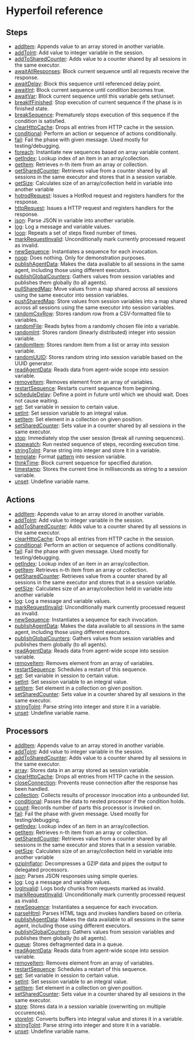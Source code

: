 # Hyperfoil reference



## Steps
* [addItem](./step_addItem.html): Appends value to an array stored in another variable.
* [addToInt](./step_addToInt.html): Add value to integer variable in the session.
* [addToSharedCounter](./step_addToSharedCounter.html): Adds value to a counter shared by all sessions in the same executor.
* [awaitAllResponses](./step_awaitAllResponses.html): Block current sequence until all requests receive the response.
* [awaitDelay](./step_awaitDelay.html): Block this sequence until referenced delay point.
* [awaitInt](./step_awaitInt.html): Block current sequence until condition becomes true.
* [awaitVar](./step_awaitVar.html): Block current sequence until this variable gets set/unset.
* [breakIfFinished](./step_breakIfFinished.html): Stop execution of current sequence if the phase is in finished state. 
* [breakSequence](./step_breakSequence.html): Prematurely stops execution of this sequence if the condition is satisfied.
* [clearHttpCache](./step_clearHttpCache.html): Drops all entries from HTTP cache in the session.
* [conditional](./step_conditional.html): Perform an action or sequence of actions conditionally.
* [fail](./step_fail.html): Fail the phase with given message. Used mostly for testing/debugging.
* [foreach](./step_foreach.html): Instantiate new sequences based on array variable content.
* [getIndex](./step_getIndex.html): Lookup index of an item in an array/collection.
* [getItem](./step_getItem.html): Retrieves n-th item from an array or collection.
* [getSharedCounter](./step_getSharedCounter.html): Retrieves value from a counter shared by all sessions in the same executor and stores that in a session variable. 
* [getSize](./step_getSize.html): Calculates size of an array/collection held in variable into another variable
* [hotrodRequest](./step_hotrodRequest.html): Issues a HotRod request and registers handlers for the response.
* [httpRequest](./step_httpRequest.html): Issues a HTTP request and registers handlers for the response.
* [json](./step_json.html): Parse JSON in variable into another variable.
* [log](./step_log.html): Log a message and variable values.
* [loop](./step_loop.html): Repeats a set of steps fixed number of times. 
* [markRequestInvalid](./step_markRequestInvalid.html): Unconditionally mark currently processed request as invalid.
* [newSequence](./step_newSequence.html): Instantiates a sequence for each invocation.
* [noop](./step_noop.html): Does nothing. Only for demonstration purposes.
* [publishAgentData](./step_publishAgentData.html): Makes the data available to all sessions in the same agent, including those using different executors.
* [publishGlobalCounters](./step_publishGlobalCounters.html): Gathers values from session variables and publishes them globally (to all agents). 
* [pullSharedMap](./step_pullSharedMap.html): Move values from a map shared across all sessions using the same executor into session variables. 
* [pushSharedMap](./step_pushSharedMap.html): Store values from session variables into a map shared across all sessions using the same executor into session variables. 
* [randomCsvRow](./step_randomCsvRow.html): Stores random row from a CSV-formatted file to variables.
* [randomFile](./step_randomFile.html): Reads bytes from a randomly chosen file into a variable. 
* [randomInt](./step_randomInt.html): Stores random (linearly distributed) integer into session variable.
* [randomItem](./step_randomItem.html): Stores random item from a list or array into session variable.
* [randomUUID](./step_randomUUID.html): Stores random string into session variable based on the UUID generator.
* [readAgentData](./step_readAgentData.html): Reads data from agent-wide scope into session variable.
* [removeItem](./step_removeItem.html): Removes element from an array of variables.
* [restartSequence](./step_restartSequence.html): Restarts current sequence from beginning.
* [scheduleDelay](./step_scheduleDelay.html): Define a point in future until which we should wait. Does not cause waiting.
* [set](./step_set.html): Set variable in session to certain value.
* [setInt](./step_setInt.html): Set session variable to an integral value.
* [setItem](./step_setItem.html): Set element in a collection on given position.
* [setSharedCounter](./step_setSharedCounter.html): Sets value in a counter shared by all sessions in the same executor.
* [stop](./step_stop.html): Immediately stop the user session (break all running sequences).
* [stopwatch](./step_stopwatch.html): Run nested sequence of steps, recording execution time.
* [stringToInt](./step_stringToInt.html): Parse string into integer and store it in a variable. 
* [template](./step_template.html): Format <a href="https://hyperfoil.io/userguide/benchmark/variables.html#string-interpolation">pattern</a> into session variable.
* [thinkTime](./step_thinkTime.html): Block current sequence for specified duration.
* [timestamp](./step_timestamp.html): Stores the current time in milliseconds as string to a session variable.
* [unset](./step_unset.html): Undefine variable name.


## Actions
* [addItem](./action_addItem.html): Appends value to an array stored in another variable.
* [addToInt](./action_addToInt.html): Add value to integer variable in the session.
* [addToSharedCounter](./action_addToSharedCounter.html): Adds value to a counter shared by all sessions in the same executor.
* [clearHttpCache](./action_clearHttpCache.html): Drops all entries from HTTP cache in the session.
* [conditional](./action_conditional.html): Perform an action or sequence of actions conditionally.
* [fail](./action_fail.html): Fail the phase with given message. Used mostly for testing/debugging.
* [getIndex](./action_getIndex.html): Lookup index of an item in an array/collection.
* [getItem](./action_getItem.html): Retrieves n-th item from an array or collection.
* [getSharedCounter](./action_getSharedCounter.html): Retrieves value from a counter shared by all sessions in the same executor and stores that in a session variable. 
* [getSize](./action_getSize.html): Calculates size of an array/collection held in variable into another variable
* [log](./action_log.html): Log a message and variable values.
* [markRequestInvalid](./action_markRequestInvalid.html): Unconditionally mark currently processed request as invalid.
* [newSequence](./action_newSequence.html): Instantiates a sequence for each invocation.
* [publishAgentData](./action_publishAgentData.html): Makes the data available to all sessions in the same agent, including those using different executors.
* [publishGlobalCounters](./action_publishGlobalCounters.html): Gathers values from session variables and publishes them globally (to all agents). 
* [readAgentData](./action_readAgentData.html): Reads data from agent-wide scope into session variable.
* [removeItem](./action_removeItem.html): Removes element from an array of variables.
* [restartSequence](./action_restartSequence.html): Schedules a restart of this sequence.
* [set](./action_set.html): Set variable in session to certain value.
* [setInt](./action_setInt.html): Set session variable to an integral value.
* [setItem](./action_setItem.html): Set element in a collection on given position.
* [setSharedCounter](./action_setSharedCounter.html): Sets value in a counter shared by all sessions in the same executor.
* [stringToInt](./action_stringToInt.html): Parse string into integer and store it in a variable. 
* [unset](./action_unset.html): Undefine variable name.


## Processors
* [addItem](./processor_addItem.html): Appends value to an array stored in another variable.
* [addToInt](./processor_addToInt.html): Add value to integer variable in the session.
* [addToSharedCounter](./processor_addToSharedCounter.html): Adds value to a counter shared by all sessions in the same executor.
* [array](./processor_array.html): Stores data in an array stored as session variable.
* [clearHttpCache](./processor_clearHttpCache.html): Drops all entries from HTTP cache in the session.
* [closeConnection](./processor_closeConnection.html): Prevents reuse connection after the response has been handled.
* [collection](./processor_collection.html): Collects results of processor invocation into a unbounded list. 
* [conditional](./processor_conditional.html): Passes the data to nested processor if the condition holds. 
* [count](./processor_count.html): Records number of parts this processor is invoked on.
* [fail](./processor_fail.html): Fail the phase with given message. Used mostly for testing/debugging.
* [getIndex](./processor_getIndex.html): Lookup index of an item in an array/collection.
* [getItem](./processor_getItem.html): Retrieves n-th item from an array or collection.
* [getSharedCounter](./processor_getSharedCounter.html): Retrieves value from a counter shared by all sessions in the same executor and stores that in a session variable. 
* [getSize](./processor_getSize.html): Calculates size of an array/collection held in variable into another variable
* [gzipInflator](./processor_gzipInflator.html): Decompresses a GZIP data and pipes the output to delegated processors. 
* [json](./processor_json.html): Parses JSON responses using simple queries.
* [log](./processor_log.html): Log a message and variable values.
* [logInvalid](./processor_logInvalid.html): Logs body chunks from requests marked as invalid.
* [markRequestInvalid](./processor_markRequestInvalid.html): Unconditionally mark currently processed request as invalid.
* [newSequence](./processor_newSequence.html): Instantiates a sequence for each invocation.
* [parseHtml](./processor_parseHtml.html): Parses HTML tags and invokes handlers based on criteria.
* [publishAgentData](./processor_publishAgentData.html): Makes the data available to all sessions in the same agent, including those using different executors.
* [publishGlobalCounters](./processor_publishGlobalCounters.html): Gathers values from session variables and publishes them globally (to all agents). 
* [queue](./processor_queue.html): Stores defragmented data in a queue. 
* [readAgentData](./processor_readAgentData.html): Reads data from agent-wide scope into session variable.
* [removeItem](./processor_removeItem.html): Removes element from an array of variables.
* [restartSequence](./processor_restartSequence.html): Schedules a restart of this sequence.
* [set](./processor_set.html): Set variable in session to certain value.
* [setInt](./processor_setInt.html): Set session variable to an integral value.
* [setItem](./processor_setItem.html): Set element in a collection on given position.
* [setSharedCounter](./processor_setSharedCounter.html): Sets value in a counter shared by all sessions in the same executor.
* [store](./processor_store.html): Stores data in a session variable (overwriting on multiple occurences).
* [storeInt](./processor_storeInt.html): Converts buffers into integral value and stores it in a variable.
* [stringToInt](./processor_stringToInt.html): Parse string into integer and store it in a variable. 
* [unset](./processor_unset.html): Undefine variable name.

